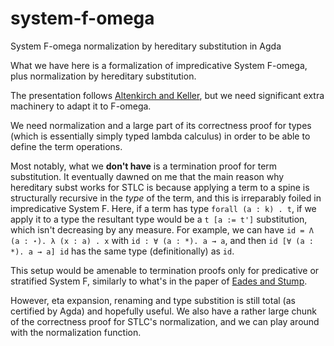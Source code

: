 # system-f-omega
System F-omega normalization by hereditary substitution in Agda

What we have here is a formalization of impredicative System F-omega, plus normalization by hereditary substitution.

The presentation follows [Altenkirch and Keller](http://www.cs.nott.ac.uk/~psztxa/publ/msfp10.pdf), but we need significant extra machinery to adapt it to F-omega. 

We need normalization and a large part of its correctness proof for types (which is essentially simply typed lambda calculus) in order to be able to define the term operations. 

Most notably, what we **don't have** is a termination proof for term substitution. It eventually dawned on me that the main reason why hereditary subst works for STLC is because applying a term to a spine is structurally recursive in the *type* of the term, and this is irreparably foiled in impredicative System F. Here, if a term has type `forall (a : k) . t`, if we apply it to a type the resultant type would be a `t [a := t']` substitution, which isn't decreasing by any measure. For example, we can have `id = Λ (a : ⋆). λ (x : a) . x` with `id : ∀ (a : *). a → a`, and then `id [∀ (a : *). a → a] id` has the same type (definitionally) as `id`. 

This setup would be amenable to termination proofs only for predicative or stratified System F, similarly to what's in the paper of [Eades and Stump](http://homepage.cs.uiowa.edu/~astump/papers/pstt-2010.pdf). 

However, eta expansion, renaming and type substition is still total (as certified by Agda) and hopefully useful. We also have a rather large chunk of the correctness proof for STLC's normalization, and we can play around with the normalization function.

